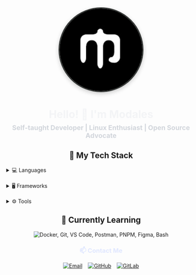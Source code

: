 <div align="center">
  <img src="./modalesxd.jpg" width="220" style="border-radius: 10rem; box-shadow: 0 4px 12px rgba(0,0,0,0.2); border: 3px solid rgb(53, 56, 54);" alt="Profile picture" />
  
  <h1 style="margin-bottom: 8px; color: #f3f4f6;">Hello! 👋 I'm Modales</h1>
  
  <p style="max-width: 600px; margin: 0 auto 20px; font-size: 1.1rem; color: #d1d5db; margin-bottom: 20px">
    <b>Self-taught Developer | Linux Enthusiast | Open Source Advocate</b>
  </p>



## 🚀 My Tech Stack

<div style="display: flex; flex-direction: column; gap: 18px; align-items: flex-start;">
  <details>
    <summary style="text-align: right;">💻 Languages</summary>
    <p style="margin: 18px 0 0 0; padding: 12px 0; border-radius: 10px; box-shadow: 0 2px 8px rgba(0,0,0,0.08);">
      <img src="https://skillicons.dev/icons?i=html,css,js,ts" alt="HTML, CSS, JavaScript, TypeScript" width="180" height="32"/>
    </p>
  </details>
  <details>
    <summary style="text-align: right;">🖥️ Frameworks</summary>
    <p style="margin: 18px 0 0 0; padding: 12px 0; border-radius: 10px; box-shadow: 0 2px 8px rgba(0,0,0,0.08);">
      <img src="https://skillicons.dev/icons?i=nextjs,react,tailwind,nestjs" alt="Next.js, React, Tailwind CSS, NestJS" width="180" height="32"/>
    </p>
  </details>
  <details>
    <summary style="text-align: right;">⚙️ Tools</summary>
    <p style="margin: 18px 0 0 0; padding: 12px 0; border-radius: 10px; box-shadow: 0 2px 8px rgba(0,0,0,0.08);">
      <img src="https://skillicons.dev/icons?i=docker,git,vscode,postman,pnpm,figma,bash" alt="Docker, Git, VS Code, Postman, PNPM, Figma, Bash" width="220" height="32"/>
    </p>
  </details>
</div>

## 🌱 Currently Learning
<img src="https://skillicons.dev/icons?i=docker,nest,next,tailwind,bash" alt="Docker, Git, VS Code, Postman, PNPM, Figma, Bash" width="180" height="32"/>


<!-- Contact -->
<div align="center" style="margin-top: 20px;">
  <h3 style="margin-bottom: 16px; color: #e0e7ff;">📫 Contact Me</h3>
  <div style="display: flex; gap: 15px; justify-content: center; flex-wrap: wrap;">
    <a href="mailto:modalesxd@protonmail.com">
      <img src="https://img.shields.io/badge/Email-8B89CC?style=for-the-badge&logo=protonmail&logoColor=white" alt="Email"/>
    </a>
    <a href="https://github.com/modalesxd" target="_blank" rel="noopener noreferrer">
      <img src="https://img.shields.io/badge/GitHub-181717?style=for-the-badge&logo=github&logoColor=white" alt="GitHub"/>
    </a>
    <a href="https://gitlab.com/ModalesXD" target="_blank" rel="noopener noreferrer">
      <img src="https://img.shields.io/badge/GitLab-a3473c?style=for-the-badge&logo=gitlab&logoColor=white" alt="GitLab"/>
    </a>
    
  </div>
</div>

